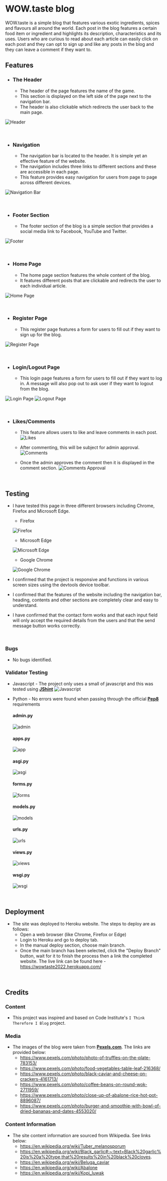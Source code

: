 # WOW.taste blog

WOW.taste is a simple blog that features various exotic ingredients, spices and flavours all around the world. Each post in the blog features a certain food item or ingredient and highlights its description, characteristics and its uses. Users who are curious to read about each article can easily click on each post and they can opt to sign up and like any posts in the blog and they can leave a comment if they want to.



## Features ##
- ### The Header ###
    - The header of the page features the name of the game.
    - This section is displayed on the left side of the page next to the navigation bar. 
    - The header is also clickable which redirects the user back to the main page.

![Header](../wowtaste/media/header.PNG)

<br>

- ### Navigation ###
    - The navigation bar is located to the header. It is simple yet an effective feature of the website.
    - The navigation includes three links to different sections and these are accessible in each page.
    - This feature provides easy navigation for users from page to page across different devices.

![Navigation Bar](../wowtaste/media/navbar.png)

<br>


- ### Footer Section ###
    - The footer section of the blog is a simple section that provides a social media link to Facebook, YouTube and Twitter.
    
 
![Footer](../wowtaste/media/footer.PNG)

<br>

- ### Home Page ###
    - The home page section features the whole content of the blog.
    - It features different posts that are clickable and redirects the user to each individual article.


![Home Page](../wowtaste/media/main-page.PNG)


<br>

- ### Register Page ###
    - This register page features a form for users to fill out if they want to sign up for the blog.
 
![Register Page](../wowtaste/media/sign-up.PNG)

<br>

- ### Login/Logout Page ###
    - This login page features a form for users to fill out if they want to log in. A message will also pop out to ask user if they want to logout from the blog.
 
![Login Page](../wowtaste/media/login.PNG)
![Logout Page](../wowtaste/media/logout.PNG)

<br>

- ### Likes/Comments ###
    - This feature allows users to like and leave comments in each post.
    ![Likes](../wowtaste/media/like.PNG)

    - After commenting, this will be subject for admin approval. 
    ![Comments](../wowtaste/media/comments.PNG)
    
    - Once the admin approves the comment then it is displayed in the comment section.
    ![Comments Approval](../wowtaste/media/comments-approval.PNG)

<br>

## Testing ##

- I have tested this page in three different browsers including Chrome, Firefox and Microsoft Edge.
    - Firefox 

    ![Firefox](../wowtaste/media/mozilla.PNG)

    - Microsoft Edge

    ![Microsoft Edge](../wowtaste/media/edge.PNG)

    - Google Chrome

    ![Google Chrome](../wowtaste/media/chrome.PNG)

- I confirmed that the project is responsive and functions in various screen sizes using the devtools device toolbar.    
- I confirmed that the features of the website including the navigation bar, heading, contents and other sections are completely clear and easy to understand.
- I have confirmed that the contact form works and that each input field will only accept the required details from the users and that the send message button works correctly.

<br>

### Bugs ###
- No bugs identified.

### Validator Testing ###
- Javascript - The project only uses a small of javascript and this was tested using [**JShint**](https://jshint.com/)
    ![Javascript](../wowtaste/media/javascript.PNG)


- Python - No errors were found when passing through the official [**Pep8**](http://pep8online.com/) requirements
    #### admin.py ####
    ![admin](../wowtaste/media/adminpy.PNG)
    #### apps.py ####
    ![app](../wowtaste/media/appspy.PNG)
    #### asgi.py ####
    ![asgi](../wowtaste/media/asgipy.PNG)
    #### forms.py ####
    ![forms](../wowtaste/media/formspy.PNG)
    #### models.py ####
    ![models](../wowtaste/media/models.PNG)
    #### urls.py ####
    ![urls](../wowtaste/media/urlspy.PNG)
    #### views.py ####
    ![views](../wowtaste/media/viewspy.PNG)
    #### wsgi.py ####
    ![wsgi](../wowtaste/media/wsgipy.PNG)


<br>

## Deployment ##
- The site was deployed to Heroku website. The steps to deploy are as follows:
    - Open a web browser (like Chrome, Firefox or Edge)
    - Login to Heroku and go to deploy tab.
    - In the manual deploy section, choose main branch.
    - Once the main branch has been selected, click the "Deploy Branch" button, wait for it to finish the process then a link the completed website. 
The live link can be found here - https://wowtaste2022.herokuapp.com/

<br>

## Credits ##

### Content ###
- This project was inspired and based on Code Institute's `I Think Therefore I Blog` project.

### Media ###

- The images of the blog were taken from [**Pexels.com**](https://pixabay.com/). The links are provided below:
    - https://www.pexels.com/photo/photo-of-truffles-on-the-plate-783153/
    - https://www.pexels.com/photo/food-vegetables-table-leaf-216368/
    - https://www.pexels.com/photo/black-caviar-and-cheese-on-crackers-4161713/
    - https://www.pexels.com/photo/coffee-beans-on-round-wok-2711959/
    - https://www.pexels.com/photo/close-up-of-abalone-rice-hot-pot-8896087/
    - https://www.pexels.com/photo/burger-and-smoothie-with-bowl-of-dried-bananas-and-dates-4553020/

### Content Information ###

- The site content information are sourced from Wikipedia. See links below:
    - https://en.wikipedia.org/wiki/Tuber_melanosporum
    - https://en.wikipedia.org/wiki/Black_garlic#:~:text=Black%20garlic%20is%20a%20type,that%20results%20in%20black%20cloves.
    - https://en.wikipedia.org/wiki/Beluga_caviar
    - https://en.wikipedia.org/wiki/Abalone
    - https://en.wikipedia.org/wiki/Kopi_luwak
